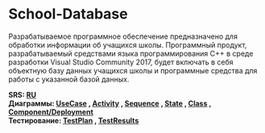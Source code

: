 # School-Database
Разрабатываемое программное обеспечение предназначено для обработки информации об учащихся школы. Программный продукт, разрабатываемый средствами языка программирования С++ в среде разработки Visual Studio Community 2017, будет включать в себя объектную базу данных учащихся школы и программные средства для работы с указанной базой данных.

**SRS: [RU](https://github.com/GudveN/School-Database/blob/master/Docs/ProjectDocumentation/SRS.md)** <br>
**Диаграммы: [UseCase](https://github.com/GudveN/School-Database/tree/master/Docs/UseCase) , [Activity](https://github.com/GudveN/School-Database/tree/master/Docs/Activity) , [Sequence](https://github.com/GudveN/School-Database/tree/master/Docs/Sequence) , [State](https://github.com/GudveN/School-Database/tree/master/Docs/State) , [Class](https://github.com/GudveN/School-Database/tree/master/Docs/Class) , [Component/Deployment](https://github.com/GudveN/School-Database/tree/master/Docs/Component_Deployment)** <br>
**Тестирование: [TestPlan](https://github.com/GudveN/School-Database/blob/master/Testing/TestPlan.md) , [TestResults](https://github.com/GudveN/School-Database/blob/master/Testing/TestResults.md)** <br>